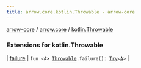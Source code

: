 ```yaml
---
title: arrow.core.kotlin.Throwable - arrow-core
---
```


[arrow-core](../../index.html) / [arrow.core](../index.html) / [kotlin.Throwable](./index.html)

### Extensions for kotlin.Throwable

| [failure](failure.html) | `fun <A> `[`Throwable`](https://kotlinlang.org/api/latest/jvm/stdlib/kotlin/-throwable/index.html)`.failure(): `[`Try`](../-try/index.html)`<`[`A`](failure.html#A)`>` |

